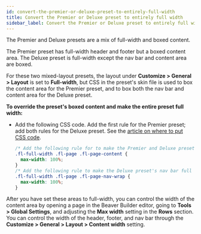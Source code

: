 ```yaml
---
id: convert-the-premier-or-deluxe-preset-to-entirely-full-width
title: Convert the Premier or Deluxe preset to entirely full width
sidebar_label: Convert the Premier or Deluxe preset to entirely full width
---
```


The Premier and Deluxe presets are a mix of full-width and boxed content.

The Premier preset has full-width header and footer but a boxed content area. The Deluxe preset is full-width except the nav bar and content area are boxed.

For these two mixed-layout presets, the layout under **Customize > General > Layout** is set to **Full-width**, but CSS in the preset's skin file is used to box the content area for the Premier preset, and to box both the nav bar and content area for the Deluxe preset.

**To override the preset's boxed content and make the entire preset full width:**

- Add the following CSS code.
  Add the first rule for the Premier preset; add both rules for the Deluxe preset.
  See the [article on where to put CSS code](/beaver-builder/basics/custom-code).

  ```css
  /* Add the following rule for to make the Premier and Deluxe preset's content area full width */
  .fl-full-width .fl-page .fl-page-content {
    max-width: 100%;
  }
  /* Add the following rule to make the Deluxe preset's nav bar full width */
  .fl-full-width .fl-page .fl-page-nav-wrap {
    max-width: 100%;
  }
  ```

After you have set these areas to full-width, you can control the width of the content area by opening a page in the Beaver Builder editor, going to **Tools > Global Settings**, and adjusting the **Max width** setting in the **Rows** section. You can control the width of the header, footer, and nav bar through the **Customize > General > Layout > Content width** setting.
